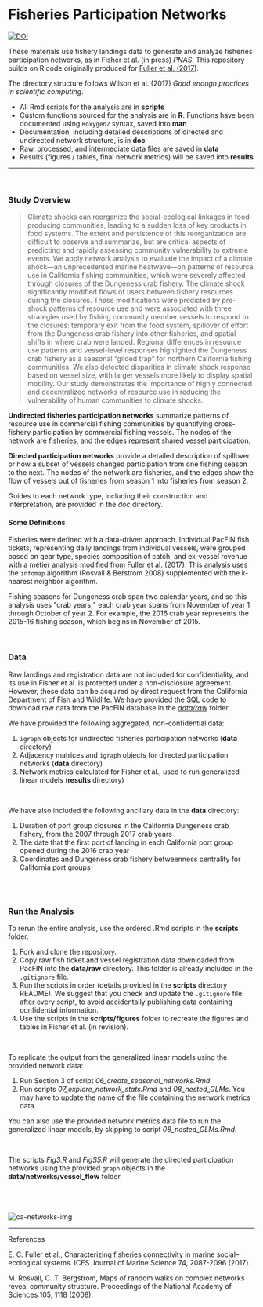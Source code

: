 # Fisheries Participation Networks
[![DOI](https://zenodo.org/badge/273792008.svg)](https://zenodo.org/badge/latestdoi/273792008)

These materials use fishery landings data to generate and analyze fisheries participation networks, as in Fisher et al. (in press) *PNAS*. This repository builds on R code originally produced for [Fuller et al. (2017)](https://doi.org/10.1093/icesjms/fsx128).


The directory structure follows Wilson et al. (2017) *Good enough practices in scientific computing*. 

- All Rmd scripts for the analysis are in **scripts**
- Custom functions sourced for the analysis are in **R**. Functions have been documented using `Roxygen2` syntax, saved into **man** 
- Documentation, including detailed descriptions of directed and undirected network structure, is in **doc**
- Raw, processed, and intermediate data files are saved in **data**
- Results (figures / tables, final network metrics) will be saved into  **results**

---

<br>

### Study Overview

> Climate shocks can reorganize the social-ecological linkages in food-producing communities, leading to a sudden loss of key products in food systems. The extent and persistence of this reorganization are difficult to observe and summarize, but are critical aspects of predicting and rapidly assessing community vulnerability to extreme events. We apply network analysis to evaluate the impact of a climate shock—an unprecedented marine heatwave—on patterns of resource use in California fishing communities, which were severely affected through closures of the Dungeness crab fishery. The climate shock significantly modified flows of users between fishery resources during the closures. These modifications were predicted by pre-shock patterns of resource use and were associated with three strategies used by fishing community member vessels to respond to the closures: temporary exit from the food system, spillover of effort from the Dungeness crab fishery into other fisheries, and spatial shifts in where crab were landed. Regional differences in resource use patterns and vessel-level responses highlighted the Dungeness crab fishery as a seasonal “gilded trap” for northern California fishing communities. We also detected disparities in climate shock response based on vessel size, with larger vessels more likely to display spatial mobility. Our study demonstrates the importance of highly connected and decentralized networks of resource use in reducing the vulnerability of human communities to climate shocks. 


**Undirected fisheries participation networks** summarize patterns of resource use in commercial fishing communities by quantifying cross-fishery participation by commercial fishing vessels. The nodes of the network are fisheries, and the edges represent shared vessel participation. 

**Directed participation networks** provide a detailed description of spillover, or how a subset of vessels changed participation from one fishing season to the next. The nodes of the network are fisheries, and the edges show the flow of vessels out of fisheries from season 1 into fisheries from season 2.

Guides to each network type, including their construction and interpretation, are provided in the *doc* directory.

#### Some Definitions

Fisheries were defined with a data-driven approach. Individual PacFIN fish tickets, representing daily landings from individual vessels, were grouped based on gear type, species composition of catch, and ex-vessel revenue with a métier analysis modified from Fuller et al. (2017).  This analysis uses the `infomap` algorithm (Rosvall & Berstrom 2008) supplemented with the k-nearest neighbor algorithm.

Fishing seasons for Dungeness crab span two calendar years, and so this analysis uses "crab years;" each crab year spans from November of year 1 through October of year 2. For example, the 2016 crab year represents the 2015-16 fishing season, which begins in November of 2015. 

<br>

### Data

Raw landings and registration data are not included for confidentiality, and its use in Fisher et al. is protected under a non-disclosure agreement. However, these data can be acquired by direct request from the California Department of Fish and Wildlife. We have provided the SQL code to download raw data from the PacFIN database in the [*data/raw*](https://github.com/mfisher5/ParticipationNetworks/tree/master/data/raw) folder.

We have provided the following aggregated, non-confidential data:
1. `igraph` objects for undirected fisheries participation networks (**data** directory)
2. Adjacency matrices and `igraph` objects for directed participation networks (**data** directory)
3. Network metrics calculated for Fisher et al., used to run generalized linear models (**results** directory)

<br>

We have also included the following ancillary data in the **data** directory:

1. Duration of port group closures in the California Dungeness crab fishery, from the 2007 through 2017 crab years
2. The date that the first port of landing in each California port group opened during the 2016 crab year
3. Coordinates and Dungeness crab fishery betweenness centrality for California port groups

<br>
<br>

### Run the Analysis

To rerun the entire analysis, use the ordered .Rmd scripts in the **scripts** folder.

1. Fork and clone the repository.
2. Copy raw fish ticket and vessel registration data downloaded from PacFIN into the **data/raw** directory. This folder is already included in the `.gitignore` file. 
3. Run the scripts in order (details provided in the **scripts** directory README). We suggest that you check and update the `.gitignore` file after every script, to avoid accidentally publishing data containing confidential information.
4. Use the scripts in the **scripts/figures** folder to recreate the figures and tables in Fisher et al. (in revision).

<br>

To replicate the output from the generalized linear models using the provided network data:
1. Run Section 3 of script *06_create_seasonal_networks.Rmd*.
2. Run scripts *07_explore_network_stats.Rmd* and *08_nested_GLMs*. You may have to update the name of the file containing the network metrics data.

You can also use the provided network metrics data file to run the generalized linear models, by skipping to script *08_nested_GLMs.Rmd*.

<br>

The scripts *Fig3.R* and *FigS5.R* will generate the directed participation networks using the provided `graph` objects in the **data/networks/vessel_flow** folder.
<br>
<br>
<br>
<br>


![ca-networks-img](https://github.com/mfisher5/ParticipationNetworks/blob/master/results/figures/fig1/example_network.png?raw=true)

---

References

E. C. Fuller et al., Characterizing fisheries connectivity in marine social–ecological systems. ICES Journal of Marine Science 74, 2087-2096 (2017).

M. Rosvall, C. T. Bergstrom, Maps of random walks on complex networks reveal community structure. Proceedings of the National Academy of Sciences 105, 1118 (2008).


